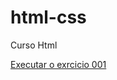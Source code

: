 # html-css
 Curso Html

 <a href="https://douglasjhonyy.github.io/html-css/Exercicios/ex001/index.html"> Executar o exrcicio 001
